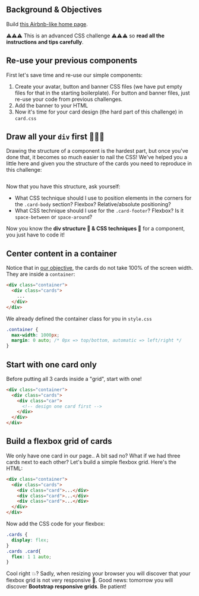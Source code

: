 ## Background & Objectives

Build <a href="http://lewagon.github.io/html-css-challenges/10-homepage-with-cards/" target="_blank">this Airbnb-like home page</a>.

⚠️⚠️⚠️ This is an advanced CSS challenge ⚠️⚠️⚠️ so **read all the instructions and tips carefully**.

## Re-use your previous components

First let's save time and re-use our simple components:

1. Create your avatar, button and banner CSS files (we have put empty files for that in the starting boilerplate). For button and banner files, just re-use your code from previous challenges.
2. Add the banner to your HTML
2. Now it's time for your card design (the hard part of this challenge) in `card.css`

## Draw all your `div` first 🎨🎨🎨

Drawing the structure of a component is the hardest part, but once you've done that, it becomes so much easier to nail the CSS! We've helped you a little here and given you the structure of the cards you need to reproduce in this challenge:

<div class="text-center">
  <img src="https://raw.githubusercontent.com/lewagon/fullstack-images/master/frontend/card-design.png" alt="">
</div>

Now that you have this structure, ask yourself:

- What CSS technique should I use to position elements in the corners for the `.card-body` section? Flexbox? Relative/absolute positioning?
- What CSS technique should I use for the `.card-footer`? Flexbox? Is it `space-between` or `space-around`?

Now you know the **div structure 📐 & CSS techniques 🚀** for a component, you just have to code it!


## Center content in a container

Notice that in [our objective](http://lewagon.github.io/html-css-challenges/10-homepage-with-cards/), the cards do not take 100% of the screen width. They are inside a `container`:

```html
<div class="container">
  <div class="cards">
    ...
  </div>
</div>
```

We already defined the container class for you in `style.css`

```css
.container {
  max-width: 1000px;
  margin: 0 auto; /* 0px => top/bottom, automatic => left/right */
}
```

## Start with one card only

Before putting all 3 cards inside a "grid", start with one!

```html
<div class="container">
  <div class="cards">
    <div class="car">
      <!-- design one card first -->
    </div>
  </div>
</div>
```


## Build a flexbox grid of cards

We only have one card in our page.. A bit sad no? What if we had three cards next to each other? Let's build a simple flexbox grid. Here's the HTML:

```html
<div class="container">
  <div class="cards">
    <div class="card">...</div>
    <div class="card">...</div>
    <div class="card">...</div>
  </div>
</div>
```

Now add the CSS code for your flexbox:

```css
.cards {
  display: flex;
}
.cards .card{
  flex: 1 1 auto;
}
```

Cool right 💥? Sadly, when resizing your browser you will discover that your flexbox grid is not very responsive 😬. Good news: tomorrow you will discover **Bootstrap responsive grids**. Be patient!

